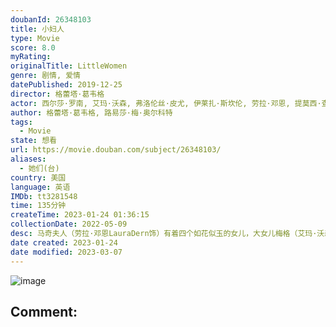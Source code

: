 ```yaml
---
doubanId: 26348103
title: 小妇人
type: Movie
score: 8.0
myRating: 
originalTitle: LittleWomen
genre: 剧情, 爱情
datePublished: 2019-12-25
director: 格蕾塔·葛韦格
actor: 西尔莎·罗南, 艾玛·沃森, 弗洛伦丝·皮尤, 伊莱扎·斯坎伦, 劳拉·邓恩, 提莫西·查拉梅, 梅丽尔·斯特里普, 鲍勃·奥登科克, 詹姆斯·诺顿, 路易·加瑞尔, 克里斯·库珀, 崔西·莱茨, 艾比·奎因, 萨沙·弗若洛娃, 莉莉·恩格勒特, 爱德华德·弗莱彻, 杰妮·霍蒂谢尔, 多梅尼克·阿尔迪诺, 汤姆·斯特拉特福, 托马斯·马里亚诺, 哈德莉·罗宾逊, 杰米·加扎里安, 泰勒·乔格森, 玛丽安·普朗科特, 埃德加·达马提安, undefined
author: 格蕾塔·葛韦格, 路易莎·梅·奥尔科特
tags:
  - Movie
state: 想看
url: https://movie.douban.com/subject/26348103/
aliases:
  - 她们(台)
country: 美国
language: 英语
IMDb: tt3281548
time: 135分钟
createTime: 2023-01-24 01:36:15
collectionDate: 2022-05-09
desc: 马奇夫人（劳拉·邓恩LauraDern饰）有着四个如花似玉的女儿，大女儿梅格（艾玛·沃森EmmaWatson饰）拥有着美丽的外表，和对于爱情的天真憧憬。二女儿乔（西尔莎·罗南Saoir...
date created: 2023-01-24
date modified: 2023-03-07
---
```


![image](p2572813215.jpg)

Comment:
---
